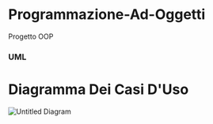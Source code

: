 # Programmazione-Ad-Oggetti
Progetto OOP


### UML

# Diagramma Dei Casi D'Uso
![Untitled Diagram](https://user-images.githubusercontent.com/48152637/82448404-f643a400-9aa9-11ea-950f-5757b42b68d6.png)

